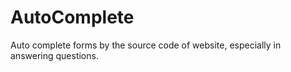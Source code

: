 # AutoComplete
Auto complete forms by the source code of website, especially in answering questions.

